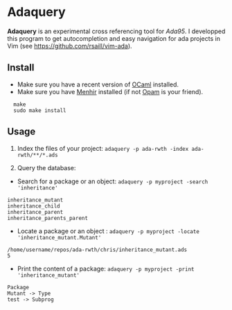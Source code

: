 # Adaquery

**Adaquery** is an experimental cross referencing tool for *Ada95*.
I developped this program to get autocompletion and easy navigation for ada projects in Vim (see https://github.com/rsaill/vim-ada).

## Install

  * Make sure you have a recent version of [OCaml](http://ocaml.org) installed.
  * Make sure you have [Menhir](http://gallium.inria.fr/~fpottier/menhir/) installed (if not [Opam](http://opam.ocaml.org) is your friend).
```
  make
  sudo make install
```

## Usage

  1. Index the files of your project: `adaquery -p ada-rwth -index ada-rwth/**/*.ads`

  2. Query the database:

  * Search for a package or an object: `adaquery -p myproject -search 'inheritance'`
```
inheritance_mutant                                        
inheritance_child
inheritance_parent
inheritance_parents_parent
```

  * Locate a package or an object : `adaquery -p myproject -locate 'inheritance_mutant.Mutant'`
```
/home/username/repos/ada-rwth/chris/inheritance_mutant.ads
5
```

  * Print the content of a package: `adaquery -p myproject -print 'inheritance_mutant'`
```
Package
Mutant -> Type
test -> Subprog
```
